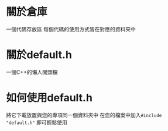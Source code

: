 # 關於倉庫
一個代碼存放區
每個代碼的使用方式皆在對應的資料夾中
# 關於default.h
一個C++的懶人開頭檔
# 如何使用default.h
將它下載放置與您的專項同一個資料夾中
在您的檔案中加入`#include "default.h"`
即可輕鬆使用